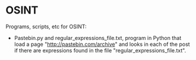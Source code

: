 OSINT
=====

Programs, scripts, etc for OSINT:

* Pastebin.py and regular_expressions_file.txt, program in Python that load a page "http://pastebin.com/archive" and looks in each of the post if there are expressions found in the file "regular_expressions_file.txt".
